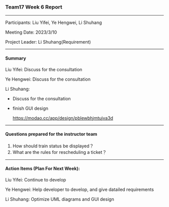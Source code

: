 ### Team17 Week 6 Report

---

Participants: Liu Yifei, Ye Hengwei, Li Shuhang

Meeting Date: 2023/3/10

Project Leader: Li Shuhang(Requirement)

---

#### Summary

Liu Yifei: Discuss for the consultation

Ye Hengwei: Discuss for the consultation

Li Shuhang: 

- Discuss for the consultation

- finish GUI design

  https://modao.cc/app/design/pblewbhjmtujva3d

---

#### Questions prepared for the instructor team

1. How should train status be displayed？
2. What are the rules for rescheduling a ticket？

---

#### Action Items (**Plan For Next Week**):

Liu Yifei: Continue to develop

Ye Hengwei: Help developer to develop, and give datailed requirements

Li Shuhang: Optimize UML diagrams and GUI design